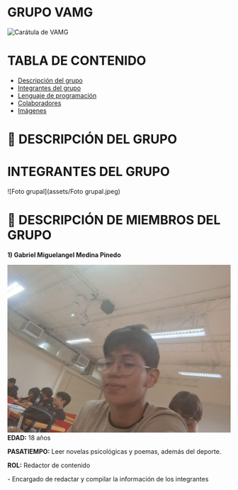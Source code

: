 # GRUPO VAMG

![Carátula de VAMG](assets/Carátula.png)

# TABLA DE CONTENIDO

- [Descripción del grupo](#descripción-del-grupo)
- [Integrantes del grupo](#integrantes-del-grupo)
- [Lenguaje de programación](#lenguaje-de-programación)
- [Colaboradores](#colaboradores)
- [Imágenes](#imágenes)
# 🚀 DESCRIPCIÓN DEL GRUPO


# **INTEGRANTES DEL GRUPO**

![Foto grupal](assets/Foto grupal.jpeg)

# 👥 DESCRIPCIÓN DE MIEMBROS DEL GRUPO
**1) Gabriel Miguelangel Medina Pinedo**

![Gabriel](assets/Gabriel.jpeg)
**EDAD:** 18 años

**PASATIEMPO:** Leer novelas psicológicas y poemas, además del deporte.

**ROL:** Redactor de contenido

\- Encargado de redactar y compilar la información de los integrantes

